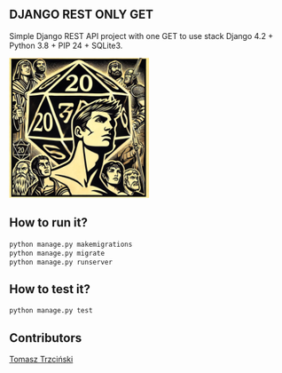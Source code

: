 ## DJANGO REST ONLY GET
Simple Django REST API project with one GET to use stack Django 4.2 + Python 3.8 + PIP 24 + SQLite3.

<div align="center" style="width: 50%; height: 50%">
  <img alt="Simple D20 Die in Logo with humans around" src="https://github.com/ttrzcinski/DjangoRestOnlyGet/blob/main/myproject/resources/d20_LOGO.jpg?raw=true">
</div>

## How to run it?
```
python manage.py makemigrations
python manage.py migrate
python manage.py runserver
```

## How to test it?
```
python manage.py test
```

## Contributors
[Tomasz Trzciński](mailto:trzcinski.tomasz.1988@gmail.com)
